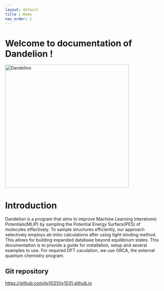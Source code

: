 ```yaml
---
layout: default
title : Home
nav_order: 1
---
```


# Welcome to documentation of Dandelion !
<img src="https://github.com/jjy1031/jjy1031.github.io/assets/160209859/5e541d6d-94b6-4c69-a452-bbac4cb2c26f" alt="Dandelion" width="400">

# Introduction
Dandelion is a program that aims to improve Machine Learning Interatomic Potentials(MLIP) by sampling the Potential Energy Surface(PES) of molecules effectively. To sample structures efficiently, our approach selectively employs ab initio calculations after using tight-binding method. This allows for building expanded database beyond equilibrium states. This documentation is to provide a guide for installation, setup and several examples to use. For required DFT caculation, we use ORCA, the external quantum chemistry program.

## Git repository
<https://github.com/jjy1031/jjy1031.github.io>
